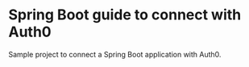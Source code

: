 # Spring Boot guide to connect with Auth0

Sample project to connect a Spring Boot application with Auth0.